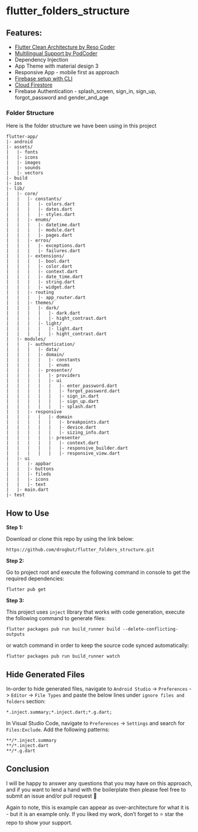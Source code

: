 # flutter_folders_structure

## Features:

* [Flutter Clean Architecture by Reso Coder](https://resocoder.com/flutter-clean-architecture-tdd/)
* [Multilingual Support by PodCoder](https://www.youtube.com/watch?v=WrqH5fF2ZuY&list=PLtuW0sh7ZGJFrd4FYRk0PJf0qHF-q96MQ&index=4)
* Dependency Injection
* App Theme with material design 3
* Responsive App - mobile first as approach 
* [Firebase setup with CLI](https://firebase.flutter.dev/docs/cli/)
* [Cloud Firestore](https://firebase.flutter.dev/docs/firestore/)
* Firebase Authentication - splash_screen, sign_in, sign_up, forgot_password and gender_and_age

### Folder Structure
Here is the folder structure we have been using in this project

```
flutter-app/
|- android
|- assets/
|   |- fonts
|   |- icons
|   |- images
|   |- sounds
|   |- vectors
|- build
|- ios
|- lib/
|   |- core/
|   |   |- constants/
|   |   |   |- colors.dart
|   |   |   |- dates.dart
|   |   |   |- styles.dart
|   |   |- enums/
|   |   |   |- datetime.dart
|   |   |   |- module.dart
|   |   |   |- pages.dart
|   |   |- erros/
|   |   |   |- exceptions.dart
|   |   |   |- failures.dart
|   |   |- extensions/
|   |   |   |- bool.dart
|   |   |   |- color.dart
|   |   |   |- context.dart
|   |   |   |- date_time.dart
|   |   |   |- string.dart
|   |   |   |- widget.dart
|   |   |- routing
|   |   |   |- app_router.dart
|   |   |- themes/
|   |   |   |- dark/
|   |   |   |   |- dark.dart
|   |   |   |   |- hight_contrast.dart
|   |   |   |- light/
|   |   |   |   |- light.dart
|   |   |   |   |- hight_contrast.dart
|   |- modules/
|   |   |- authentication/
|   |   |   |- data/  
|   |   |   |- domain/
|   |   |   |   |- constants
|   |   |   |   |- enums
|   |   |   |- presenter/
|   |   |   |   |- providers
|   |   |   |   |- ui
|   |   |   |   |   |- enter_password.dart
|   |   |   |   |   |- forgot_password.dart
|   |   |   |   |   |- sign_in.dart
|   |   |   |   |   |- sign_up.dart
|   |   |   |   |   |- splash.dart
|   |   |- responsive
|   |   |   |   |- domain
|   |   |   |   |   |- breakpoints.dart
|   |   |   |   |   |- device.dart
|   |   |   |   |   |- sizing_info.dart
|   |   |   |   |- presenter
|   |   |   |   |   |- context.dart
|   |   |   |   |   |- responsive_builder.dart
|   |   |   |   |   |- responsive_view.dart
|   |- ui
|   |   |- appbar
|   |   |- buttons
|   |   |- fileds
|   |   |- icons
|   |   |- text
|   |- main.dart
|- test
```

## How to Use 

**Step 1:**

Download or clone this repo by using the link below:

```
https://github.com/drogbut/flutter_folders_structure.git
```

**Step 2:**

Go to project root and execute the following command in console to get the required dependencies: 

```
flutter pub get 
```

**Step 3:**

This project uses `inject` library that works with code generation, execute the following command to generate files:

```
flutter packages pub run build_runner build --delete-conflicting-outputs
```

or watch command in order to keep the source code synced automatically:

```
flutter packages pub run build_runner watch
```

## Hide Generated Files

In-order to hide generated files, navigate to `Android Studio` -> `Preferences` -> `Editor` -> `File Types` and paste the below lines under `ignore files and folders` section:

```
*.inject.summary;*.inject.dart;*.g.dart;
```

In Visual Studio Code, navigate to `Preferences` -> `Settings` and search for `Files:Exclude`. Add the following patterns:
```
**/*.inject.summary
**/*.inject.dart
**/*.g.dart
```



## Conclusion

I will be happy to answer any questions that you may have on this approach, and if you want to lend a hand with the boilerplate then please feel free to submit an issue and/or pull request 🙂

Again to note, this is example can appear as over-architecture for what it is - but it is an example only. If you liked my work, don’t forget to ⭐ star the repo to show your support.
